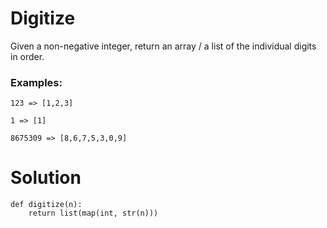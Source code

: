 # Digitize

Given a non-negative integer, return an array / a list of the individual digits in order.

### Examples:
```
123 => [1,2,3]

1 => [1]

8675309 => [8,6,7,5,3,0,9]
```

# Solution
```
def digitize(n):
    return list(map(int, str(n)))
```